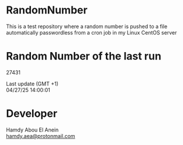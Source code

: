 # RandomNumber    
This is a test repository where a random number is pushed to a file automatically passwordless from a cron job in my Linux CentOS server    
# Random Number of the last run   
27431
      
Last update (GMT +1)    
04/27/25 14:00:01
# Developer    
Hamdy Abou El Anein   
hamdy.aea@protonmail.com
